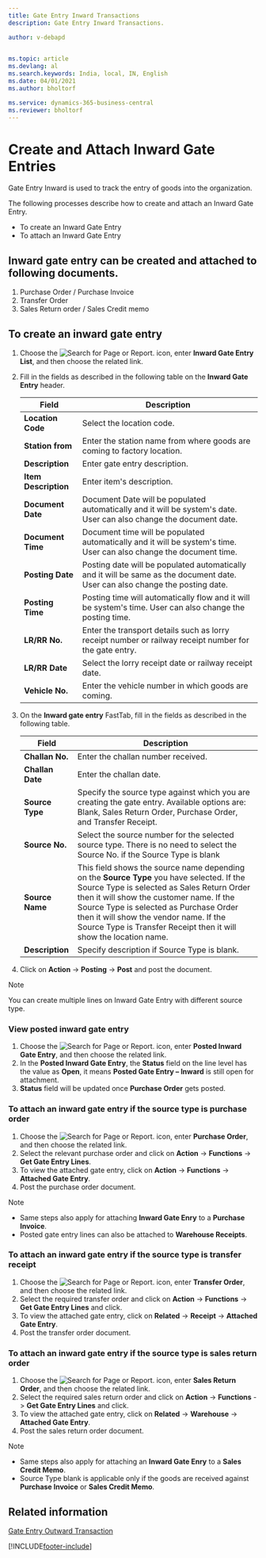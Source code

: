 ```yaml
---
title: Gate Entry Inward Transactions
description: Gate Entry Inward Transactions.

author: v-debapd

    
ms.topic: article
ms.devlang: al
ms.search.keywords: India, local, IN, English
ms.date: 04/01/2021
ms.author: bholtorf

ms.service: dynamics-365-business-central
ms.reviewer: bholtorf
---
```

# Create and Attach Inward Gate Entries


Gate Entry Inward is used to track the entry of goods into the organization.

The following processes describe how to create and attach an Inward Gate Entry.

 - To create an Inward Gate Entry
 - To attach an Inward Gate Entry

## Inward gate entry can be created and attached to following documents.

1. Purchase Order / Purchase Invoice
2. Transfer Order
3. Sales Return order / Sales Credit memo

## To create an inward gate entry

1. Choose the ![Search for Page or Report.](image/search_small.png "Search for Page or Report icon") icon, enter **Inward Gate Entry List**, and then choose the related link.
2. Fill in the fields as described in the following table on the **Inward Gate Entry** header.

    |Field|Description|  
    |---------------------------------|---------------------------------------|  
    |**Location Code**|Select the location code.|
    |**Station from**|Enter the station name from where goods are coming to factory location.|
    |**Description**|Enter gate entry description.|
    |**Item Description**|Enter item's description.|
    |**Document Date**|Document Date will be populated automatically and it will be system's date. User can also change the document date.|
    |**Document Time**|Document time will be populated automatically and it will be system's time. User can also change the document time.|
    |**Posting Date**|Posting date will be populated automatically and it will be same as the document date. User can also change the posting date.|
    |**Posting Time**|Posting time will automatically flow and it   will be system's time. User can also change the posting time.|
    |**LR/RR No.**|Enter the transport details such as lorry receipt number or railway receipt number for the gate entry.|
    |**LR/RR Date**|Select the lorry receipt date or railway receipt date.|
    |**Vehicle No.**|Enter the vehicle number in which goods are coming.|

3. On the **Inward gate entry** FastTab, fill in the fields as described in the following table.

    |Field|Description|  
    |---------------------------------|---------------------------------------|  
    |**Challan No.**|Enter the challan number received.|
    |**Challan Date**|Enter the challan date.|
    |**Source Type**|Specify the source type against which you are creating the gate entry. Available options are: Blank, Sales Return Order, Purchase Order, and Transfer Receipt.|
    |**Source No.**|Select the source number for the selected source type. There is no need to select the Source No. if the Source Type is blank|
    |**Source Name**| This field shows the source name depending on the **Source Type** you have selected. If the Source Type is selected as Sales Return Order then it will show the customer name. If the Source Type is selected as Purchase Order then it will show the vendor name. If the Source Type is Transfer Receipt then it will show the location name.|
    |**Description**|Specify description if Source Type is blank.|

4. Click on **Action** -> **Posting** -> **Post** and post the document.

> [!NOTE]
> You can create multiple lines on Inward Gate Entry with different source type.

### View posted inward gate entry

1. Choose the ![Search for Page or Report.](image/search_small.png "Search for Page or Report icon") icon, enter **Posted Inward Gate Entry**, and then choose the related link.
2. In the **Posted Inward Gate Entry**, the **Status** field on the line level has the value as **Open**, it means **Posted Gate Entry – Inward** is still open for attachment. 
3. **Status** field will be updated once **Purchase Order** gets posted.  


### To attach an inward gate entry if the source type is purchase order

1. Choose the ![Search for Page or Report.](image/search_small.png "Search for Page or Report icon") icon, enter **Purchase Order**, and then choose the related link.
2. Select the relevant purchase order and click on **Action** -> **Functions** -> **Get Gate Entry Lines**.
3. To view the attached gate entry, click on **Action** -> **Functions** -> **Attached Gate Entry**.
4. Post the purchase order document.

> [!NOTE]
> - Same steps also apply for attaching **Inward Gate Enry** to a **Purchase Invoice**.
> - Posted gate entry lines can also be attached to **Warehouse Receipts**.

### To attach an inward gate entry if the source type is transfer receipt

1. Choose the ![Search for Page or Report.](image/search_small.png "Search for Page or Report icon") icon, enter **Transfer Order**, and then choose the related link.
2. Select the required transfer order and click on **Action** -> **Functions** -> **Get Gate Entry Lines** and click.
3. To view the attached gate entry, click on **Related** -> **Receipt** -> **Attached Gate Entry**.
4. Post the transfer order document.

### To attach an inward gate entry if the source type is sales return order

1. Choose the ![Search for Page or Report.](image/search_small.png "Search for Page or Report icon") icon, enter **Sales Return Order**, and then choose the related link.
2. Select the required sales return order and click on **Action** -> **Functions** -> **Get Gate Entry Lines** and click.
3. To view the attached gate entry, click on **Related** -> **Warehouse** -> **Attached Gate Entry**.
4. Post the sales return order document.

> [!NOTE]
> - Same steps also apply for attaching an **Inward Gate Enry** to a **Sales Credit Memo**.
> - Source Type  blank is applicable only if the goods are received against **Purchase Invoice** or **Sales Credit Memo**.



## Related information 
[Gate Entry Outward Transaction](Gate-Entry-Outward_Transactions.md)







[!INCLUDE[footer-include](../../includes/footer-banner.md)]